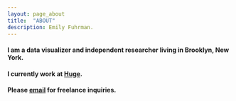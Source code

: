 ```yaml
---
layout: page_about
title:	"ABOUT"
description: Emily Fuhrman.
---
```

#### I am a data visualizer and independent researcher living in Brooklyn, New York.

#### I currently work at [Huge](http://www.hugeinc.com/).

#### Please [email](mailto:emily.c.fuhrman@gmail.com) for freelance inquiries.